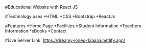 #Educational Website with React JS

#Technology uses
*HTML
*CSS
*Bootstrap
*ReactJs

#Features
*Home Page
*Facilities
*Student Information
*Teachers Information
*eBooks
*Contact

#Live Server Link:
https://dreamy-jones-13aaaa.netlify.app/
